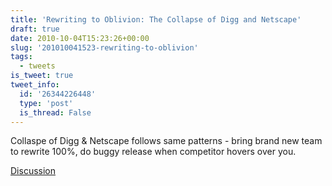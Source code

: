 ```yaml
---
title: 'Rewriting to Oblivion: The Collapse of Digg and Netscape'
draft: true
date: 2010-10-04T15:23:26+00:00
slug: '201010041523-rewriting-to-oblivion'
tags:
  - tweets
is_tweet: true
tweet_info:
  id: '26344226448'
  type: 'post'
  is_thread: False
---
```




Collaspe of Digg & Netscape follows same patterns - bring brand new team to rewrite 100%, do buggy release when competitor hovers over you.

[Discussion](https://x.com/sytelus/status/26344226448)
